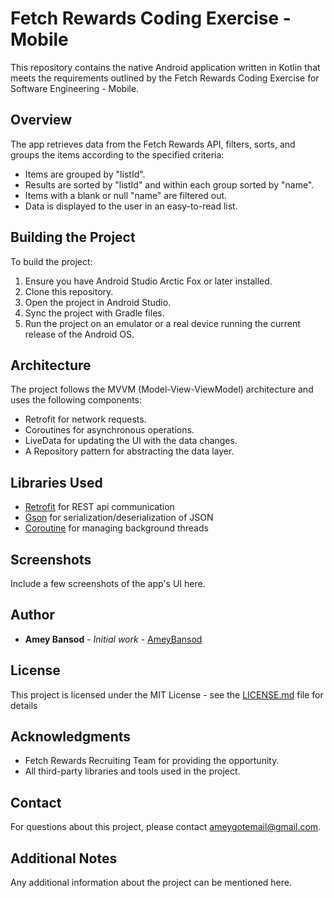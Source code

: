 # Fetch Rewards Coding Exercise - Mobile

This repository contains the native Android application written in Kotlin that meets the
requirements outlined by the Fetch Rewards Coding Exercise for Software Engineering - Mobile.

## Overview

The app retrieves data from the Fetch Rewards API, filters, sorts, and groups the items according to
the specified criteria:

- Items are grouped by "listId".
- Results are sorted by "listId" and within each group sorted by "name".
- Items with a blank or null "name" are filtered out.
- Data is displayed to the user in an easy-to-read list.

## Building the Project

To build the project:

1. Ensure you have Android Studio Arctic Fox or later installed.
2. Clone this repository.
3. Open the project in Android Studio.
4. Sync the project with Gradle files.
5. Run the project on an emulator or a real device running the current release of the Android OS.

## Architecture

The project follows the MVVM (Model-View-ViewModel) architecture and uses the following components:

- Retrofit for network requests.
- Coroutines for asynchronous operations.
- LiveData for updating the UI with the data changes.
- A Repository pattern for abstracting the data layer.

## Libraries Used

- [Retrofit](https://square.github.io/retrofit/) for REST api communication
- [Gson](https://github.com/google/gson) for serialization/deserialization of JSON
- [Coroutine](https://kotlinlang.org/docs/coroutines-overview.html) for managing background threads

## Screenshots

Include a few screenshots of the app's UI here.

## Author

- **Amey Bansod** - *Initial work* - [AmeyBansod](https://github.com/connectamey)

## License

This project is licensed under the MIT License - see the [LICENSE.md](LICENSE.md) file for details

## Acknowledgments

- Fetch Rewards Recruiting Team for providing the opportunity.
- All third-party libraries and tools used in the project.

## Contact

For questions about this project, please contact ameygotemail@gmail.com.

## Additional Notes

Any additional information about the project can be mentioned here.

